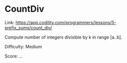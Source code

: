 # CountDiv

Link: <https://app.codility.com/programmers/lessons/5-prefix_sums/count_div/>

Compute number of integers divisible by k in range [a..b].

Difficulty: Medium

Score: ...
